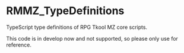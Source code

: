 # RMMZ_TypeDefinitions
TypeScript type definitions of RPG Tkool MZ core scripts.

This code is in develop now and not supported, so please only use for reference.
